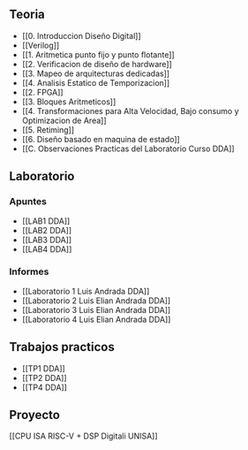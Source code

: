 
## Teoria
- [[0. Introduccion Diseño Digital]]
- [[Verilog]]
- [[1. Aritmetica punto fijo y punto flotante]]
- [[2. Verificacion de diseño de hardware]]
- [[3. Mapeo de arquitecturas dedicadas]]
- [[4. Analisis Estatico de Temporizacion]]
- [[2. FPGA]]
- [[3. Bloques Aritmeticos]]
- [[4. Transformaciones para Alta Velocidad, Bajo consumo y Optimizacion de Area]]
- [[5. Retiming]]
- [[6. Diseño basado en maquina de estado]]
- [[C. Observaciones Practicas del Laboratorio Curso DDA]]



## Laboratorio
### Apuntes
- [[LAB1 DDA]]
- [[LAB2 DDA]]
- [[LAB3 DDA]]
- [[LAB4 DDA]]
### Informes
- [[Laboratorio 1 Luis Andrada DDA]]
- [[Laboratorio 2 Luis Elian Andrada DDA]]
- [[Laboratorio 3 Luis Elian Andrada DDA]]
- [[Laboratorio 4 Luis Elian Andrada DDA]]

## Trabajos practicos
- [[TP1 DDA]]
- [[TP2 DDA]]
- [[TP4 DDA]]


## Proyecto
[[CPU ISA RISC-V + DSP Digitali UNISA]]